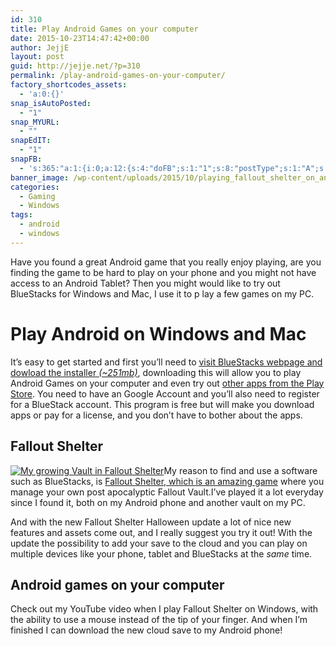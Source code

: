 ```yaml
---
id: 310
title: Play Android Games on your computer
date: 2015-10-23T14:47:42+00:00
author: JejjE
layout: post
guid: http://jejje.net/?p=310
permalink: /play-android-games-on-your-computer/
factory_shortcodes_assets:
  - 'a:0:{}'
snap_isAutoPosted:
  - "1"
snap_MYURL:
  - ""
snapEdIT:
  - "1"
snapFB:
  - 's:365:"a:1:{i:0;a:12:{s:4:"doFB";s:1:"1";s:8:"postType";s:1:"A";s:10:"AttachPost";s:1:"2";s:10:"SNAPformat";s:23:"(%TITLE%) at %SITENAME%";s:9:"isAutoImg";s:1:"A";s:8:"imgToUse";s:0:"";s:9:"isAutoURL";s:1:"A";s:8:"urlToUse";s:0:"";s:11:"isPrePosted";s:1:"1";s:8:"isPosted";s:1:"1";s:4:"pgID";s:31:"376126219133781_918924794853918";s:5:"pDate";s:19:"2015-10-23 19:59:42";}}";'
banner_image: /wp-content/uploads/2015/10/playing_fallout_shelter_on_android_simulator_on_your_computer.png
categories:
  - Gaming
  - Windows
tags:
  - android
  - windows
---
```

Have you found a great Android game that you really enjoy playing, are you finding the game to be hard to play on your phone and you might not have access to an Android Tablet? Then you might would like to try out BlueStacks for Windows and Mac, I use it to p lay a few games on my PC.
<!--more-->
# Play Android on Windows and Mac

It&#8217;s easy to get started and first you&#8217;ll need to <a title="Download Android Emulator to play Android Games on your Computer from BlueStacks" href="http://www.bluestacks.com/" target="_blank" rel="nofollow">visit BlueStacks webpage and dowload the installer <em>(~251mb)</em></a>, downloading this will allow you to play Android Games on your computer and even try out <a title="Google's Play Store for Android" href="https://play.google.com/store" target="_blank" rel="nofollow">other apps from the Play Store</a>. You need to have an Google Account and you&#8217;ll also need to register for a BlueStack account. This program is free but will make you download apps or pay for a license, and you don&#8217;t have to bother about the apps.

## Fallout Shelter

<a href="https://i2.wp.com/jejje.net/wp-content/uploads/2015/10/FalloutShelter_ScreenShot.jpg" target="_blank"><img class="aligncenter wp-image-311 size-large" title="Fallout Shelter is a fun game avaiable to both Android and iOS" src="https://i0.wp.com/jejje.net/wp-content/uploads/2015/10/FalloutShelter_ScreenShot.jpg?resize=720%2C426" alt="My growing Vault in Fallout Shelter" srcset="https://i2.wp.com/jejje.net/wp-content/uploads/2015/10/FalloutShelter_ScreenShot.jpg?resize=1024%2C606 1024w, https://i1.wp.com/jejje.net/wp-content/uploads/2015/10/FalloutShelter_ScreenShot.jpg?resize=300%2C178 300w, https://i2.wp.com/jejje.net/wp-content/uploads/2015/10/FalloutShelter_ScreenShot.jpg?w=1440 1440w" sizes="(max-width: 720px) 100vw, 720px" data-recalc-dims="1" /></a>My reason to find and use a software such as BlueStacks, is <a href="https://play.google.com/store/apps/details?id=com.bethsoft.falloutshelter" target="_blank" rel="nofollow">Fallout Shelter, which is an amazing game</a> where you manage your own post apocalyptic Fallout Vault.I&#8217;ve played it a lot everyday since I found it, both on my Android phone and another vault on my PC.

And with the new Fallout Shelter Halloween update a lot of nice new features and assets come out, and I really suggest you try it out! With the update the possibility to add your save to the cloud and you can play on multiple devices like your phone, tablet and BlueStacks at the _same_ time.

## Android games on your computer

Check out my YouTube video when I play Fallout Shelter on Windows, with the ability to use a mouse instead of the tip of your finger. And when I&#8217;m finished I can download the new cloud save to my Android phone!

<!--YouTube Error: bad URL entered-->

<div style="font-size:0px;height:0px;line-height:0px;margin:0;padding:0;clear:both">
</div>